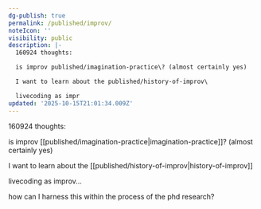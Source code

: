 ```yaml
---
dg-publish: true
permalink: /published/improv/
noteIcon: ''
visibility: public
description: |-
  160924 thoughts: 

  is improv published/imagination-practice\? (almost certainly yes)

  I want to learn about the published/history-of-improv\

  livecoding as impr
updated: '2025-10-15T21:01:34.009Z'
---
```


160924 thoughts: 

is improv [[published/imagination-practice\|imagination-practice]]? (almost certainly yes)

I want to learn about the [[published/history-of-improv\|history-of-improv]]

livecoding as improv...

how can I harness this within the process of the phd research?
